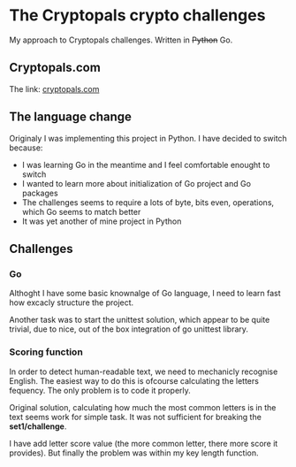 # The Cryptopals crypto challenges

My approach to Cryptopals challenges. Written in ~~Python~~ Go.

## Cryptopals.com

The link: [cryptopals.com](https://cryptopals.com/)

## The language change

Originaly I was implementing this project in Python. I have decided to switch because:

* I was learning Go in the meantime and I feel comfortable enought to switch
* I wanted to learn more about initialization of Go project and Go packages
* The challenges seems to require a lots of byte, bits even, operations, which Go seems to match better
* It was yet another of mine project in Python

## Challenges

### Go

Althoght I have some basic knownalge of Go language, I need to learn fast how excacly structure the project.

Another task was to start the unittest solution, which appear to be quite trivial, due to nice, out of the box integration of go unittest library.

### Scoring function

In order to detect human-readable text, we need to mechanicly recognise English. The easiest way to do this is ofcourse calculating the letters fequency. The only problem is to code it properly.

Original solution, calculating how much the most common letters is in the text seems work for simple task. It was not sufficient for breaking the **set1/challenge**.

I have add letter score value (the more common letter, there more score it provides). But finally the problem was within my key length function.
